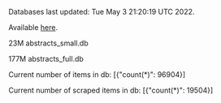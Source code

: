 Databases last updated: Tue May  3 21:20:19 UTC 2022. 

Available [here](https://github.com/cbeauhilton/ash-db/releases).


23M	abstracts_small.db

177M	abstracts_full.db

Current number of items in db:
[{"count(*)": 96904}]

Current number of scraped items in db:
[{"count(*)": 19504}]

